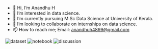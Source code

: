 - 👋 Hi, I’m Anandhu H
- 👀 I’m interested in data science.
- 🌱 I’m currently pursuing M.Sc Data Science at University of Kerala.
- 💞️ I’m looking to collaborate on internships on data science.
- 📫 How to reach me; Email: anandhuh4899@gmail.com

<!---
anandhuh4899/anandhuh4899 is a ✨ special ✨ repository because its `README.md` (this file) appears on your GitHub profile.
You can click the Preview link to take a look at your changes.
--->
![dataset](https://road-to-kaggle-grandmaster.vercel.app/api/badges/anandhuh/dataset/light)
![notebook](https://road-to-kaggle-grandmaster.vercel.app/api/badges/anandhuh/notebook/light)
![discussion](https://road-to-kaggle-grandmaster.vercel.app/api/badges/anandhuh/discussion/light)


